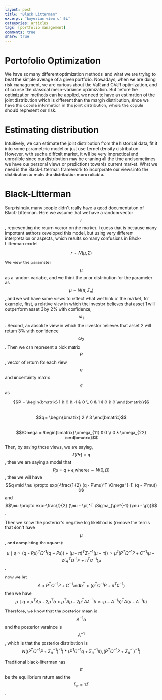 ```yaml
---
layout: post
title: "Black Litterman"
excerpt: "bayesian view of BL"
categories: articles
tags: [portfolio management]
comments: true
share: true
---
```


# Portofolio Optimization

We have so many different optimization methods, and what we are trying to beat the simple average of a given portfolio. Nowadays, when
we are doing risk management, we are curious about the VaR and CVaR optimization, and of course the classical mean-variance optimization.
But before the optimization methods can be applied, we need to have an estimation of the joint distribution which is different than the 
margin distribution, since we have the copula information in the joint distribution, where the copula should represent our risk.  

# Estimating distribution

Intuitively, we can estimate the joint distribution from the historical data, fit it into some parameteric model or just use kernel density
distribution. However, with such a diffcult market, it will be very impractical and unrealible since our distribution may be chaning all
the time and sometimes we have our personal views or predictions towards current market. What we need is the Black-Litterman framework to
incorporate our views into the distribution to make the distribution more reliable.

# Black-Litterman

Surprisingly, many people didn't really have a good documentation of Black-Litterman. Here we assume that we have a random vector $$r$$, 
representing the return vector on the market. I guess that is because many important authors developed this model, but using very different
interpretaion or aspects, which results so many confusions in Black-Litterman model.


$$r \sim N(\mu, \Sigma)$$  

We view the parameter $$\mu$$ as a random variable, and we think the prior distribution for the parameter as $$\mu \sim N(\pi, \Sigma_{\pi})$$,
and we will have some views to reflect what we think of the market, for example, first, a relative view in which the investor believes that 
asset 1 will outperform asset 3 by 2% with confidence, $$\omega_1$$. Second, an absolute view in which the investor believes that asset 2 
will return 3% with confidence $$\omega_2$$. Then we can represent a pick matrix $$P$$, vector of return for each view $$q$$ and uncertainty
matrix $$q$$ as  

$$P = \begin{bmatrix}  1 & 0 & -1 & 0 \\ 0 & 1 & 0 & 0 \end{bmatrix}$$  
$$q = \begin{bmatrix} 2 \\ 3 \end{bmatrix}$$  
$$\Omega = \begin{bmatrix} \omega_{11} & 0 \\ 0 & \omega_{22} \end{bmatrix}$$  

Then, by saying those views, we are saying, $$E[P r] = q$$, then we are saying a model that $$P \mu = q + \epsilon, \text{where} \epsilon \sim
N(0, \Omega)$$, then we will have $$q \mid \mu \propto exp(-\frac{1}{2} (q - P\mu)^T \Omega^{-1} (q - P\mu)) $$ and $$\mu \propto 
exp(-\frac{1}{2} (\mu - \pi)^T  \Sigma_{\pi}^{-1} (\mu - \pi))$$.  

Then we know the posterior's negative log likelihod is (remove the terms that don't have $$\mu$$, and completing the square):

$$\mu \mid q \propto (q - P\mu)^T \Omega^{-1} (q - P\mu)) + (\mu - \pi)^T  \Sigma_{\pi}^{-1} (\mu - \pi)) \propto
\mu^T (P^T \Omega^{-1} P + C^{-1}) \mu - 2 (q^T \Omega^{-1} P + \pi^T C^{-1}) \mu$$,

now we let $$A = P^T \Omega^{-1} P + C^{-1} \text{and} b^T = (q^T \Omega^{-1} P + \pi^T C^{-1})$$ then we have $$\mu \mid q \propto 
\mu^T A \mu - 2 \mu^T b = \mu^T A \mu - 2 \mu^T A A^{-1}b \propto (\mu - A^{-1}b)^T A (\mu - A^{-1}b)$$  

Therefore, we know that the posterior mean is $$A^{-1} b$$ and the posterior varaince is $$A^{-1}$$, which is that the posterior 
distribution is $$N( (P^T \Omega^{-1} P + \Sigma_{\pi}^{-1})^{-1}) * (P^T \Omega^{-1} q + \Sigma_{\pi}^{-1} \pi ),  (P^T \Omega^{-1} P + \Sigma_{\pi}^{-1})^{-1})$$  


Traditional black-litterman has $$\pi$$ be the equilibrium return and the $$\Sigma_{\pi} = \tau \Sigma$$.



